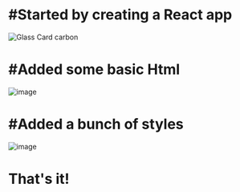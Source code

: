 <h1>#Started by creating a React app</h1>



![Glass Card carbon](https://user-images.githubusercontent.com/77227045/104812057-ce1f6700-5829-11eb-8383-4dfdde0d0432.png)


<h1>#Added some basic Html</h1>

![image](https://user-images.githubusercontent.com/77227045/104812099-1d659780-582a-11eb-9b02-fa34de9c4a34.png)


<h1>#Added a bunch of styles</h1>

![image](https://user-images.githubusercontent.com/77227045/104812117-4b4adc00-582a-11eb-9e4a-bc93c3689317.png)


<h1>That's it!</h1>
